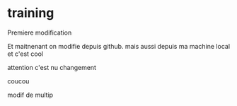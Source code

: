 # training
Premiere modification 


Et maitnenant on modifie depuis github.
mais aussi depuis ma machine local et c'est cool

attention c'est nu changement

coucou

modif de multip

